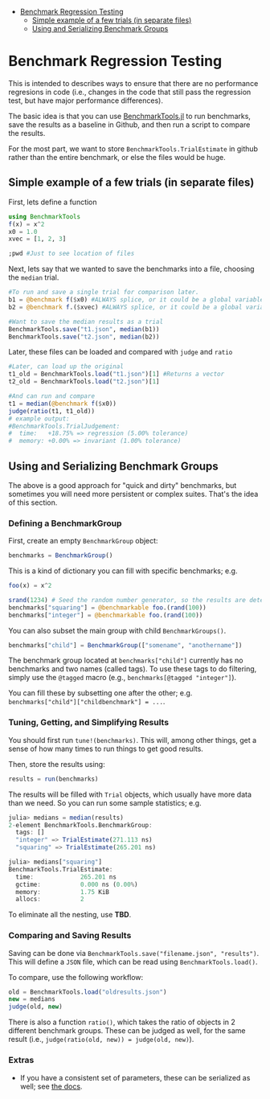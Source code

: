 - [Benchmark Regression Testing](#benchmark-regression-testing)
    - [Simple example of a few trials (in separate files)](#simple-example-of-a-few-trials-in-separate-files)
    - [Using and Serializing Benchmark Groups](#using-and-serializing-benchmark-groups)
# Benchmark Regression Testing
This is intended to describes ways to ensure that there are no performance regresions in code (i.e., changes in the code that still pass the regression test, but have major performance differences).

The basic idea is that you can use [BenchmarkTools.jl](https://github.com/JuliaCI/BenchmarkTools.jl) to run benchmarks, save the results as a baseline in Github, and then run a script to compare the results.

For the most part, we want to store `BenchmarkTools.TrialEstimate` in github rather than the entire benchmark, or else the files would be huge.

## Simple example of a few trials (in separate files)
First, lets define a function
```julia
using BenchmarkTools
f(x) = x^2
x0 = 1.0
xvec = [1, 2, 3]

;pwd #Just to see location of files
```
Next, lets say that we wanted to save the benchmarks into a file, choosing the `median` trial.
```julia
#To run and save a single trial for comparison later.
b1 = @benchmark f($x0) #ALWAYS splice, or it could be a global variable
b2 = @benchmark f.($xvec) #ALWAYS splice, or it could be a global variable

#Want to save the median results as a trial
BenchmarkTools.save("t1.json", median(b1))
BenchmarkTools.save("t2.json", median(b2))
```
Later, these files can be loaded and compared with `judge` and `ratio`
```julia
#Later, can load up the original
t1_old = BenchmarkTools.load("t1.json")[1] #Returns a vector
t2_old = BenchmarkTools.load("t2.json")[1]

#And can run and compare
t1 = median(@benchmark f($x0))
judge(ratio(t1, t1_old))
# example output:
#BenchmarkTools.TrialJudgement: 
#  time:   +18.75% => regression (5.00% tolerance)
#  memory: +0.00% => invariant (1.00% tolerance)
```

## Using and Serializing Benchmark Groups

The above is a good approach for "quick and dirty" benchmarks, but sometimes you will need
more persistent or complex suites. That's the idea of this section. 

### Defining a BenchmarkGroup 

First, create an empty `BenchmarkGroup` object: 

```julia
benchmarks = BenchmarkGroup()
```

This is a kind of dictionary you can fill with specific benchmarks; e.g. 

```julia 
foo(x) = x^2 

srand(1234) # Seed the random number generator, so the results are deterministic. 
benchmarks["squaring"] = @benchmarkable foo.(rand(100))
benchmarks["integer"] = @benchmarkable foo.(rand(100))
```

You can also subset the main group with child `BenchmarkGroups()`. 

```julia
benchmarks["child"] = BenchmarkGroup(["somename", "anothername"])
```

The benchmark group located at `benchmarks["child"]` currently has no benchmarks and two names (called tags). To use these
tags to do filtering, simply use the `@tagged` macro (e.g., `benchmarks[@tagged "integer"]`).
 
You can fill these by subsetting one after the other; e.g. `benchmarks["child"]["childbenchmark"] = ...`.

### Tuning, Getting, and Simplifying Results 

You should first run `tune!(benchmarks)`. This will, among other things, get a sense
of how many times to run things to get good results. 

Then, store the results using: 

```julia
results = run(benchmarks)
```

The results will be filled with `Trial` objects, which usually have more data than we need. So
you can run some sample statistics; e.g. 

```julia
julia> medians = median(results)
2-element BenchmarkTools.BenchmarkGroup:
  tags: []
  "integer" => TrialEstimate(271.113 ns)
  "squaring" => TrialEstimate(265.201 ns)

julia> medians["squaring"]
BenchmarkTools.TrialEstimate: 
  time:             265.201 ns
  gctime:           0.000 ns (0.00%)
  memory:           1.75 KiB
  allocs:           2
```

To eliminate all the nesting, use **TBD**. 

### Comparing and Saving Results 

Saving can be done via `BenchmarkTools.save("filename.json", "results")`. This will define a `JSON` file, 
which can be read using `BenchmarkTools.load()`. 

To compare, use the following workflow:

```julia
old = BenchmarkTools.load("oldresults.json")
new = medians
judge(old, new)
```

There is also a function `ratio()`, which takes the ratio of objects in 2 different benchmark groups. These can be judged as well, 
for the same result (i.e., `judge(ratio(old, new)) = judge(old, new)`). 

### Extras 

* If you have a consistent set of parameters, these can be serialized as well; see [the docs](https://github.com/JuliaCI/BenchmarkTools.jl/blob/master/doc/manual.md#caching-parameters).
